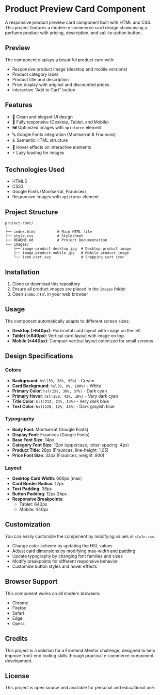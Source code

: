 # Product Preview Card Component

A responsive product preview card component built with HTML and CSS. This project features a modern e-commerce card design showcasing a perfume product with pricing, description, and call-to-action button.

## Preview

The component displays a beautiful product card with:

- Responsive product image (desktop and mobile versions)
- Product category label
- Product title and description
- Price display with original and discounted prices
- Interactive "Add to Cart" button

## Features

- 🎨 Clean and elegant UI design
- 📱 Fully responsive (Desktop, Tablet, and Mobile)
- 🖼️ Optimized images with `<picture>` element
- 🔤 Google Fonts integration (Montserrat & Fraunces)
- ♿ Semantic HTML structure
- 🎯 Hover effects on interactive elements
- ⚡ Lazy loading for images

## Technologies Used

- HTML5
- CSS3
- Google Fonts (Montserrat, Fraunces)
- Responsive Images with `<picture>` element

## Project Structure

```
project-root/
│
├── index.html          # Main HTML file
├── style.css           # Stylesheet
├── README.md           # Project Documentation
└── Images/
    ├── image-product-desktop.jpg  # Desktop product image
    ├── image-product-mobile.jpg   # Mobile product image
    └── icon-cart.svg              # Shopping cart icon
```

## Installation

1. Clone or download this repository
2. Ensure all product images are placed in the `Images` folder
3. Open `index.html` in your web browser

## Usage

The component automatically adapts to different screen sizes:

- **Desktop (>640px)**: Horizontal card layout with image on the left
- **Tablet (≤640px)**: Vertical card layout with image on top
- **Mobile (≤440px)**: Compact vertical layout optimized for small screens

## Design Specifications

### Colors

- **Background**: `hsl(30, 38%, 92%)` - Cream
- **Card Background**: `hsl(0, 0%, 100%)` - White
- **Primary Color**: `hsl(158, 36%, 37%)` - Dark cyan
- **Primary Hover**: `hsl(158, 42%, 18%)` - Very dark cyan
- **Title Color**: `hsl(212, 21%, 14%)` - Very dark blue
- **Text Color**: `hsl(228, 12%, 48%)` - Dark grayish blue

### Typography

- **Body Font**: Montserrat (Google Fonts)
- **Display Font**: Fraunces (Google Fonts)
- **Base Font Size**: 14px
- **Category Font Size**: 12px (uppercase, letter-spacing: 4px)
- **Product Title**: 28px (Fraunces, line-height: 1.05)
- **Price Font Size**: 32px (Fraunces, weight: 900)

### Layout

- **Desktop Card Width**: 600px (max)
- **Card Border Radius**: 12px
- **Text Padding**: 36px
- **Button Padding**: 12px 24px
- **Responsive Breakpoints**:
  - Tablet: 640px
  - Mobile: 440px

## Customization

You can easily customize the component by modifying values in `style.css`:

- Change color scheme by updating the HSL values
- Adjust card dimensions by modifying max-width and padding
- Update typography by changing font families and sizes
- Modify breakpoints for different responsive behavior
- Customize button styles and hover effects

## Browser Support

This component works on all modern browsers:

- Chrome
- Firefox
- Safari
- Edge
- Opera

## Credits

This project is a solution for a Frontend Mentor challenge, designed to help improve front-end coding skills through practical e-commerce component development.

## License

This project is open source and available for personal and educational use.
